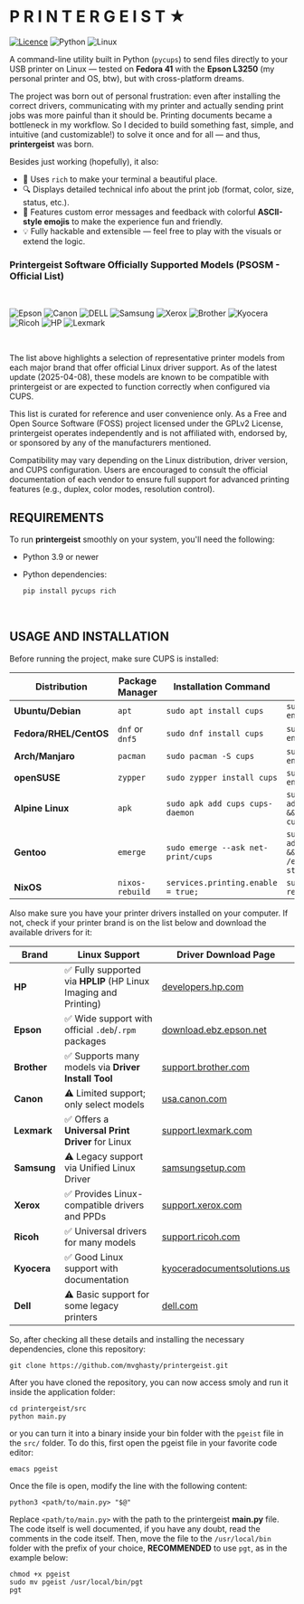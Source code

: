 # P R I N T E R G E I S T ★ 
[![Licence](https://img.shields.io/github/license/Ileriayo/markdown-badges?style=for-the-badge)](./LICENSE) ![Python](https://img.shields.io/badge/python-3670A0?style=for-the-badge&logo=python&logoColor=ffdd54) ![Linux](https://img.shields.io/badge/Linux-FCC624?style=for-the-badge&logo=linux&logoColor=black) 

A command-line utility built in Python (`pycups`) to send files directly to your USB printer on Linux — tested on **Fedora 41** with the **Epson L3250** (my personal printer and OS, btw), but with cross-platform dreams.

The project was born out of personal frustration: even after installing the correct drivers, communicating with my printer and actually sending print jobs was more painful than it should be. Printing documents became a bottleneck in my workflow. So I decided to build something fast, simple, and intuitive (and customizable!) to solve it once and for all — and thus, **printergeist** was born.

Besides just working (hopefully), it also:
- 💅 Uses `rich` to make your terminal a beautiful place.
- 🔍 Displays detailed technical info about the print job (format, color, size, status, etc.).
- 🧠 Features custom error messages and feedback with colorful **ASCII-style emojis** to make the experience fun and friendly.
- 💡 Fully hackable and extensible — feel free to play with the visuals or extend the logic.


### Printergeist Software Officially Supported Models (PSOSM - Official List)
<br>

![Epson](https://img.shields.io/badge/Epson-ECOTANK/WORKFORCE/EXPRESSION-003d99?style=for-the-badge&logo=epson&logoColor=white) ![Canon](https://img.shields.io/badge/Canon-Pixma/imageCLASS/SELPHY-ffffff?style=for-the-badge&logo=canon&logoColor=red) ![DELL](https://img.shields.io/badge/dell-COLOR/C—Series/B—Series-007DB8?style=for-the-badge&logo=dell&logoColor=white) ![Samsung](https://img.shields.io/badge/samsung-Xpress/ProXpress/CLP—Series-1428A0?style=for-the-badge&logo=Samsung&logoColor=white) ![Xerox](https://img.shields.io/badge/Xerox-VersaLink/Phaser/WorkCentre-d51631?style=for-the-badge&logo=xerox&logoColor=white) ![Brother](https://img.shields.io/badge/Brother-MFC—Series/DCP—Series-1535a3?style=for-the-badge&logo=Brother&logoColor=white) ![Kyocera](https://img.shields.io/badge/Kyocera-ECOSYS/TASKalfa-e42136?style=for-the-badge&logo=kyocera&logoColor=white) ![Ricoh](https://img.shields.io/badge/Ricoh-P—Series/SP—Series-727375?style=for-the-badge&logo=lexmark&logoColor=white) ![HP](https://img.shields.io/badge/hp-OfficeJet-0096D6?style=for-the-badge&logo=hp&logoColor=white) ![Lexmark](https://img.shields.io/badge/Lexmark-M—Series-08c62c?style=for-the-badge&logo=lexmark&logoColor=white) 

<br>

The list above highlights a selection of representative printer models from each major brand that offer official Linux driver support. As of the latest update (2025-04-08), these models are known to be compatible with printergeist or are expected to function correctly when configured via CUPS.

This list is curated for reference and user convenience only. As a Free and Open Source Software (FOSS) project licensed under the GPLv2 License, printergeist operates independently and is not affiliated with, endorsed by, or sponsored by any of the manufacturers mentioned.

Compatibility may vary depending on the Linux distribution, driver version, and CUPS configuration. Users are encouraged to consult the official documentation of each vendor to ensure full support for advanced printing features (e.g., duplex, color modes, resolution control).

## REQUIREMENTS

To run **printergeist** smoothly on your system, you'll need the following:

- Python 3.9 or newer  
- Python dependencies:

  ```bash
  pip install pycups rich
  ```

<br>

## USAGE AND INSTALLATION

Before running the project, make sure CUPS is installed:

| Distribution         | Package Manager        | Installation Command                     | Enable & Start Service                                      |
|----------------------|------------------------|------------------------------------------|-------------------------------------------------------------|
| **Ubuntu/Debian**    | `apt`                  | `sudo apt install cups`                 | `sudo systemctl enable --now cups`                          |
| **Fedora/RHEL/CentOS** | `dnf` or `dnf5`      | `sudo dnf install cups`                 | `sudo systemctl enable --now cups`                          |
| **Arch/Manjaro**     | `pacman`               | `sudo pacman -S cups`                   | `sudo systemctl enable --now cups`                          |
| **openSUSE**         | `zypper`               | `sudo zypper install cups`              | `sudo systemctl enable --now cups`                          |
| **Alpine Linux**     | `apk`                  | `sudo apk add cups cups-daemon`         | `sudo rc-update add cupsd default && sudo service cupsd start` |
| **Gentoo**           | `emerge`               | `sudo emerge --ask net-print/cups`      | `sudo rc-update add cupsd default && sudo /etc/init.d/cupsd start` |
| **NixOS**            | `nixos-rebuild`        | `services.printing.enable = true;`      | `sudo nixos-rebuild switch` | 


Also make sure you have your printer drivers installed on your computer. If not, check if your printer brand is on the list below and download the available drivers for it:


| Brand     | Linux Support | Driver Download Page |
|-----------|----------------|-----------------------|
| **HP**    | ✅ Fully supported via **HPLIP** (HP Linux Imaging and Printing) | [developers.hp.com](https://developers.hp.com/hp-linux-imaging-and-printing) |
| **Epson** | ✅ Wide support with official `.deb`/`.rpm` packages | [download.ebz.epson.net](https://download.ebz.epson.net/dsc/search/01/search/?OSC=LX) |
| **Brother** | ✅ Supports many models via **Driver Install Tool** | [support.brother.com](https://support.brother.com/g/b/faqend.aspx?c=us&faqid=faq00100556_000&lang=en) |
| **Canon** | ⚠️ Limited support; only select models | [usa.canon.com](https://www.usa.canon.com/support/software-and-drivers) |
| **Lexmark** | ✅ Offers a **Universal Print Driver** for Linux | [support.lexmark.com](https://support.lexmark.com/en_us/drivers-downloads.html) |
| **Samsung** | ⚠️ Legacy support via Unified Linux Driver | [samsungsetup.com](https://www.samsungsetup.com/ts/client/en/install.html) |
| **Xerox** | ✅ Provides Linux-compatible drivers and PPDs | [support.xerox.com](https://www.support.xerox.com/en-ca/content/111461) |
| **Ricoh** | ✅ Universal drivers for many models | [support.ricoh.com](https://support.ricoh.com/bb/html/dr_ut_e/rc3/model/p_i/p_i.htm?lang=en) |
| **Kyocera** | ✅ Good Linux support with documentation | [kyoceradocumentsolutions.us](https://www.kyoceradocumentsolutions.us/en/support/downloads.html) |
| **Dell** | ⚠️ Basic support for some legacy printers | [dell.com](https://www.dell.com/support/home/en-us?app=drivers) |


So, after checking all these details and installing the necessary dependencies, clone this repository:


```shell
git clone https://github.com/mvghasty/printergeist.git
```


After you have cloned the repository, you can now access smoly and run it inside the application folder:


```shell
cd printergeist/src
python main.py
```


or you can turn it into a binary inside your bin folder with the ``pgeist`` file in the ``src/`` folder. To do this, first open the pgeist file in your favorite code editor:

```shell
emacs pgeist
```

Once the file is open, modify the line with the following content: 

```shell
python3 <path/to/main.py> "$@"
```

Replace `<path/to/main.py>` with the path to the printergeist **main.py** file. The code itself is well documented, if you have any doubt, read the comments in the code itself. Then, move the file to the ``/usr/local/bin`` folder with the prefix of your choice, **RECOMMENDED** to use ``pgt``, as in the example below:

```shell
chmod +x pgeist
sudo mv pgeist /usr/local/bin/pgt
pgt
```
